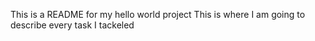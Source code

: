 This is a README for my hello world project 
This is where I am going to describe every
task I tackeled 
